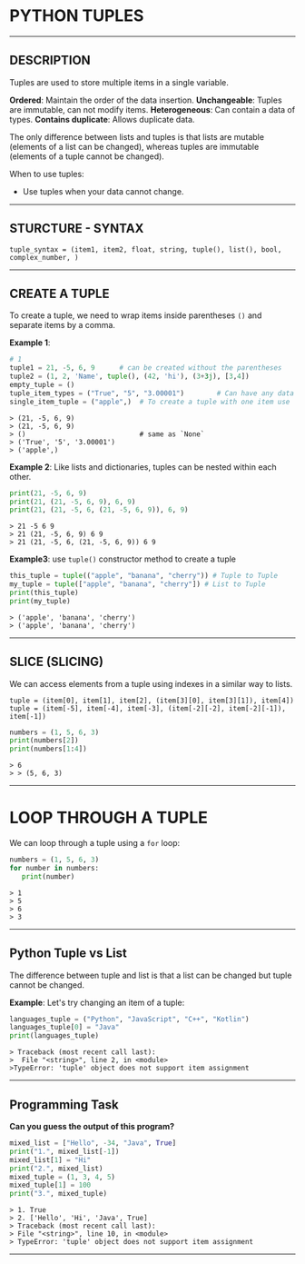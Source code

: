 # PYTHON TUPLES


---


## DESCRIPTION

Tuples are used to store multiple items in a single variable.

**Ordered**: Maintain the order of the data insertion.
**Unchangeable**: Tuples are immutable, can not modify items.
**Heterogeneous**: Can contain a data of types.
**Contains duplicate**: Allows duplicate data.

The only difference between lists and tuples is that lists are mutable (elements of a list can be changed), whereas tuples are immutable (elements of a tuple cannot be changed).


When to use tuples:
- Use tuples when your data cannot change.


---


## STURCTURE - SYNTAX

` tuple_syntax = (item1, item2, float, string, tuple(), list(), bool, complex_number, ) `


---


## CREATE A TUPLE

To create a tuple, we need to wrap items inside parentheses `()` and separate items by a comma.

**Example 1**:

```python
# 1
tuple1 = 21, -5, 6, 9      # can be created without the parentheses
tuple2 = (1, 2, 'Name', tuple(), (42, 'hi'), (3+3j), [3,4])
empty_tuple = ()
tuple_item_types = ("True", "5", "3.00001")        # Can have any data types
single_item_tuple = ("apple",)  # To create a tuple with one item use ','
```
```
> (21, -5, 6, 9)
> (21, -5, 6, 9)
> ()                            # same as `None`
> ('True', '5', '3.00001')
> ('apple',)
```


**Example 2**: Like lists and dictionaries, tuples can be nested within each other.

```python
print(21, -5, 6, 9)
print(21, (21, -5, 6, 9), 6, 9)
print(21, (21, -5, 6, (21, -5, 6, 9)), 6, 9)
```
```
> 21 -5 6 9
> 21 (21, -5, 6, 9) 6 9
> 21 (21, -5, 6, (21, -5, 6, 9)) 6 9
```


**Example3**: use `tuple()` constructor method to create a tuple

```python
this_tuple = tuple(("apple", "banana", "cherry")) # Tuple to Tuple
my_tuple = tuple(["apple", "banana", "cherry"]) # List to Tuple
print(this_tuple)
print(my_tuple)
```
```
> ('apple', 'banana', 'cherry')
> ('apple', 'banana', 'cherry')
```


---


## SLICE (SLICING)

We can access elements from a tuple using indexes in a similar way to lists.

` tuple = (item[0], item[1], item[2], (item[3][0], item[3][1]), item[4]) `
` tuple = (item[-5], item[-4], item[-3], (item[-2][-2], item[-2][-1]), item[-1]) `

```python
numbers = (1, 5, 6, 3)
print(numbers[2])
print(numbers[1:4])
```
```
> 6
> > (5, 6, 3)
```


---


# LOOP THROUGH A TUPLE
We can loop through a tuple using a `for` loop:

```python
numbers = (1, 5, 6, 3)
for number in numbers:
   print(number)
```
```
> 1
> 5
> 6
> 3
```


---


## Python Tuple vs List

The difference between tuple and list is that a list can be changed but tuple cannot be changed.

**Example**: Let's try changing an item of a tuple:

```python
languages_tuple = ("Python", "JavaScript", "C++", "Kotlin")
languages_tuple[0] = "Java"
print(languages_tuple)
```
```
> Traceback (most recent call last):
>  File "<string>", line 2, in <module>
>TypeError: 'tuple' object does not support item assignment
```


---


## Programming Task

**Can you guess the output of this program?**

```python
mixed_list = ["Hello", -34, "Java", True]
print("1.", mixed_list[-1])
mixed_list[1] = "Hi"
print("2.", mixed_list)
mixed_tuple = (1, 3, 4, 5)
mixed_tuple[1] = 100
print("3.", mixed_tuple)
```
```
> 1. True
> 2. ['Hello', 'Hi', 'Java', True]
> Traceback (most recent call last):
> File "<string>", line 10, in <module>
> TypeError: 'tuple' object does not support item assignment
```


---
